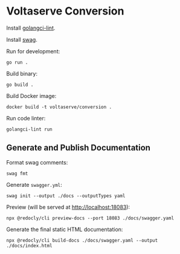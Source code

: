 # Voltaserve Conversion

Install [golangci-lint](https://github.com/golangci/golangci-lint).

Install [swag](https://github.com/swaggo/swag).

Run for development:

```shell
go run .
```

Build binary:

```shell
go build .
```

Build Docker image:

```shell
docker build -t voltaserve/conversion .
```

Run code linter:

```shell
golangci-lint run
```

## Generate and Publish Documentation

Format swag comments:

```shell
swag fmt
```

Generate `swagger.yml`:

```shell
swag init --output ./docs --outputTypes yaml
```

Preview (will be served at [http://localhost:18083](http://localhost:18083)):

```shell
npx @redocly/cli preview-docs --port 18083 ./docs/swagger.yaml
```

Generate the final static HTML documentation:

```shell
npx @redocly/cli build-docs ./docs/swagger.yaml --output ./docs/index.html
```
